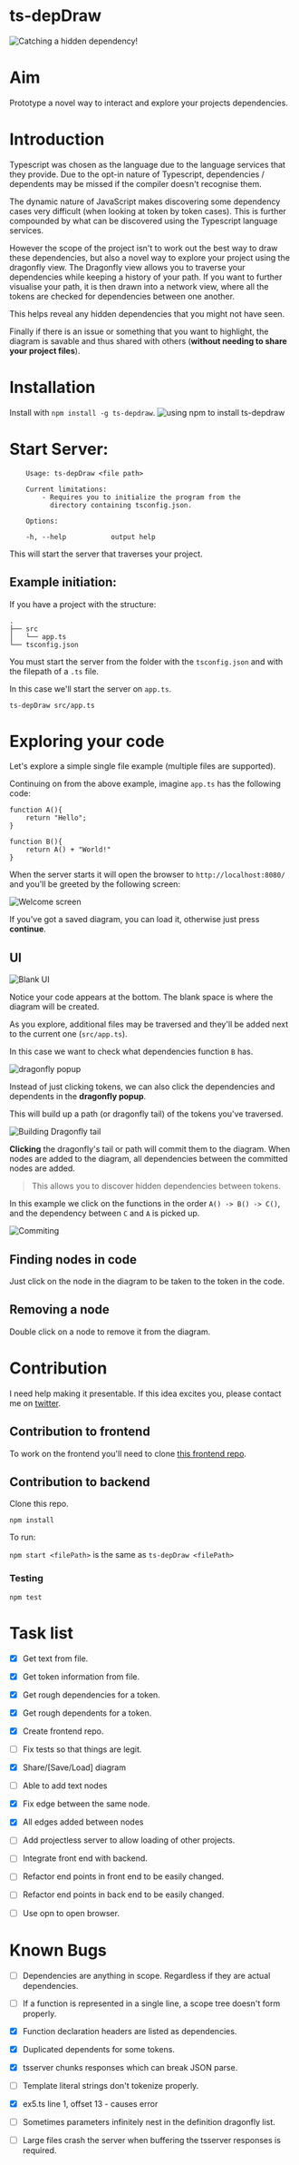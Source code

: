 # ts-depDraw

![Catching a hidden dependency!](http://i.imgur.com/QomKSln.gif)

# Aim

Prototype a novel way to interact and explore your projects dependencies.

# Introduction

Typescript was chosen as the language due to the language services that they provide.
Due to the opt-in nature of Typescript, dependencies / dependents may be missed if the compiler doesn't recognise them.

The dynamic nature of JavaScript makes discovering some dependency cases very difficult (when looking at token by token cases).
This is further compounded by what can be discovered using the Typescript language services.

However the scope of the project isn't to work out the best way to draw these dependencies,
but also a novel way to explore your project using the dragonfly view.
The Dragonfly view allows you to traverse your dependencies while keeping a history of your path.
If you want to further visualise your path, it is then drawn into a network view, where
all the tokens are checked for dependencies between one another.

This helps reveal any hidden dependencies that you might not have seen.

Finally if there is an issue or something that you want to highlight,
the diagram is savable and thus shared with others (__without needing to share your project files__).



# Installation


Install with `npm install -g ts-depdraw`.
![using npm to install ts-depdraw](http://i.imgur.com/MJX7N1a.gif)


# Start Server:

```
    Usage: ts-depDraw <file path>

    Current limitations:
        - Requires you to initialize the program from the
          directory containing tsconfig.json.

    Options:

    -h, --help           output help
```



This will start the server that traverses your project.

## Example initiation:

If you have a project with the structure:

```
.
├── src
│   └── app.ts
└── tsconfig.json
```

You must start the server from the folder with the `tsconfig.json`
and with the filepath of a `.ts` file.

In this case we'll start the server on `app.ts`.

`ts-depDraw src/app.ts`


# Exploring your code

Let's explore a simple single file example (multiple files are supported).

Continuing on from the above example, imagine `app.ts` has the following code:

```
function A(){
    return "Hello";
}

function B(){
    return A() + "World!"
}
```

When the server starts it will open the browser to `http://localhost:8080/` and you'll be greeted by the following screen:

![Welcome screen](http://i.imgur.com/4ifDG4v.png)

If you've got a saved diagram, you can load it, otherwise just press __continue__.

## UI

![Blank UI](http://i.imgur.com/m6z1At4.png)

Notice your code appears at the bottom.
The blank space is where the diagram will be created.

As you explore, additional files may be traversed and they'll be added next to the current one (`src/app.ts`).

In this case we want to check what dependencies function `B` has.

![dragonfly popup](http://i.imgur.com/bihN3ji.gif)

Instead of just clicking tokens, we can also click the dependencies and dependents in the __dragonfly popup__.

This will build up a path (or dragonfly tail) of the tokens you've traversed.

![Building Dragonfly tail](http://i.imgur.com/CnFxZIZ.gif)

__Clicking__ the dragonfly's tail or path will commit them to the diagram.
When nodes are added to the diagram, all dependencies between the committed nodes are added.

> This allows you to discover hidden dependencies between tokens.

In this example we click on the functions in the order `A() -> B() -> C()`,
and the dependency between `C` and `A` is picked up.

![Commiting](http://i.imgur.com/ki4UAMu.gif)

## Finding nodes in code

Just click on the node in the diagram to be taken to the token in the code.

## Removing a node

Double click on a node to remove it from the diagram.


# Contribution

I need help making it presentable.
If this idea excites you, please contact me on [twitter](https://twitter.com/spyr1014).

## Contribution to frontend

To work on the frontend you'll need to clone [this frontend repo](https://github.com/SpyR1014/ts-depDraw-front).

## Contribution to backend

Clone this repo.

`npm install`

To run:

`npm start <filePath>` is the same as `ts-depDraw <filePath>`

### Testing

`npm test`

# Task list

 - [x] Get text from file.
 - [x] Get token information from file.
 - [x] Get rough dependencies for a token.
 - [x] Get rough dependents for a token.
 - [x] Create frontend repo.
 - [ ] Fix tests so that things are legit.
 - [x] Share/[Save/Load] diagram
 - [ ] Able to add text nodes
 - [x] Fix edge between the same node.
 - [x] All edges added between nodes
 - [ ] Add projectless server to allow loading of other projects.
 - [ ] Integrate front end with backend.
 - [ ] Refactor end points in front end to be easily changed.
 - [ ] Refactor end points in back end to be easily changed.
 - [ ] Use opn to open browser.


 # Known Bugs

 - [ ] Dependencies are anything in scope. Regardless if they are actual dependencies.
 - [ ] If a function is represented in a single line, a scope tree doesn't form properly.
 - [x] Function declaration headers are listed as dependencies.
 - [x] Duplicated dependents for some tokens.
 - [x] tsserver chunks responses which can break JSON parse.
 - [ ] Template literal strings don't tokenize properly.
 - [x] ex5.ts line 1, offset 13 - causes error
 - [ ] Sometimes parameters infinitely nest in the definition dragonfly list.
 - [ ] Large files crash the server when buffering the tsserver responses is required.


# 